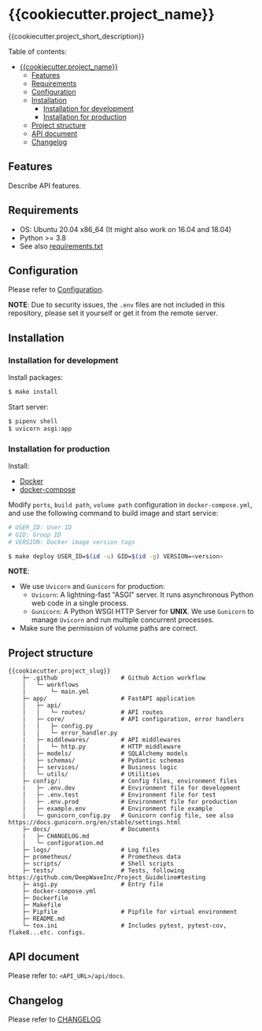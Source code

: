 # {{cookiecutter.project_name}}

{{cookiecutter.project_short_description}}  

Table of contents:

- [{{cookiecutter.project_name}}](#cookiecutterproject_name)
  - [Features](#features)
  - [Requirements](#requirements)
  - [Configuration](#configuration)
  - [Installation](#installation)
    - [Installation for development](#installation-for-development)
    - [Installation for production](#installation-for-production)
  - [Project structure](#project-structure)
  - [API document](#api-document)
  - [Changelog](#changelog)

## Features

Describe API features.

## Requirements

- OS: Ubuntu 20.04 x86_64 (It might also work on 16.04 and 18.04)
- Python >= 3.8
- See also [requirements.txt](/requirements/requirements.txt)

## Configuration

Please refer to [Configuration](/docs/configuration.md).

**NOTE**: Due to security issues, the `.env` files are not included in this repository, please set it yourself or get it from the remote server.

## Installation

### Installation for development

Install packages:

```bash
$ make install
```

Start server:

```bash
$ pipenv shell
$ uvicorn asgi:app
```

### Installation for production

Install:

- [Docker](https://docs.docker.com/engine/install/ubuntu/)
- [docker-compose](https://docs.docker.com/compose/install/)

Modify `ports`, `build path`, `volume path` configuration in `docker-compose.yml`, and use the following command to build image and start service:

```bash
# USER_ID: User ID
# GID: Group ID
# VERSION: Docker image version tags

$ make deploy USER_ID=$(id -u) GID=$(id -g) VERSION=<version>
```

**NOTE**:

- We use `Uvicorn` and `Gunicorn` for production:
  - `Uvicorn`: A lightning-fast "ASGI" server. It runs asynchronous Python web code in a single process.
  - `Gunicorn`: A Python WSGI HTTP Server for **UNIX**. We use `Gunicorn` to manage `Uvicorn` and run multiple concurrent processes.
- Make sure the permission of volume paths are correct.

## Project structure

```text
{{cookiecutter.project_slug}}
    ├─ .github                  # Github Action workflow
    |   └─ workflows
    |       └─ main.yml
    ├─ app/                     # FastAPI application
    |   ├─ api/
    |   |   └─ routes/          # API routes
    |   ├─ core/                # API configuration, error handlers
    |   |   ├─ config.py
    |   |   └─ error_handler.py
    |   ├─ middlewares/         # API middlewares
    |   |   └─ http.py          # HTTP middleware
    |   ├─ models/              # SQLAlchemy models
    |   ├─ schemas/             # Pydantic schemas
    |   ├─ services/            # Business logic
    |   └─ utils/               # Utilities
    ├─ config/:                 # Config files, environment files
    |   ├─ .env.dev             # Environment file for development
    |   ├─ .env.test            # Environment file for test
    |   ├─ .env.prod            # Environment file for production
    |   ├─ example.env          # Environment file example
    |   └─ gunicorn_config.py   # Gunicorn config file, see also https://docs.gunicorn.org/en/stable/settings.html
    ├─ docs/                    # Documents
    |   ├─ CHANGELOG.md
    |   └─ configuration.md
    ├─ logs/                    # Log files
    ├─ prometheus/              # Prometheus data
    ├─ scripts/                 # Shell scripts
    ├─ tests/                   # Tests, following https://github.com/DeepWaveInc/Project_Guideline#testing
    ├─ asgi.py                  # Entry file
    ├─ docker-compose.yml
    ├─ Dockerfile
    ├─ Makefile
    ├─ Pipfile                  # Pipfile for virtual environment
    ├─ README.md
    └─ tox.ini                  # Includes pytest, pytest-cov, flake8...etc. configs.
```

## API document

Please refer to: `<API_URL>/api/docs`.

## Changelog

Please refer to [CHANGELOG](/docs/CHANGELOG.md)
